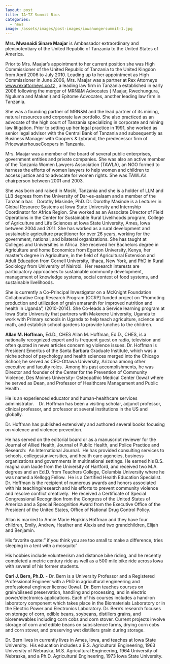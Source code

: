 ```yaml
---
layout: post
title: IA~TZ Summit Bios
categories:
  - news
image: /assets/images/post-images/iowahungersummit-1.jpg
---
```


**Mrs. Mwanaidi Sinare Maajar** is Ambassador extraordinary and plenipotentiary of the United Republic of Tanzania to the United States of America.

Prior to Mrs. Maajar’s appointment to her current position she was High Commissioner of the United Republic of Tanzania to the United Kingdon from April 2006 to July 2010. Leading up to her appointment as High Commissioner in June 2006, Mrs. Maajar was a partner at Rex Attorneys www.rexattorneys.co.tz , a leading law firm in Tanzania established in early 2006 following the merger of MRN&M Advocates ( Maajar, Rwechungura, Nguluma and Makani) and Epitome Advocates, another leading law firm in Tanzania.

She was a founding partner of MRN&M and the lead partner of its mining, natural resources and corporate law portfolio. She also practiced as an advocate of the high court of Tanzania specializing in corporate and mining law litigation. Prior to setting up her legal practice in 1991, she worked as senior legal advisor with the Central Bank of Tanzania and subsequently as Business Manager with Coopers & Lybrand, the predecessor firm of PricewaterhouseCoopers in Tanzania.

Mrs. Maajar was a member of the board of several public enterprises, government entities and private companies. She was also an active member of the Tanzania Women Lawyers Association (TAWLA), an NGO formed to harness the efforts of women lawyers to help women and children to access justice and to advocate for women rights. She was TAWLA’s chairperson between 2001 and 2003.

She was born and raised in Moshi, Tanzania and she is a holder of LLM and LLB degrees from the University of Dar-es-salaam and a member of the Tanzania bar. &nbsp; Dorothy Masinde, PhD. Dr. Dorothy Masinde is a Lecturer in Global Resource Systems at Iowa State University and Internship Coordinator for Africa Region. She worked as an Associate Director of Field Operations in the Center for Sustainable Rural Livelihoods program, College of Agriculture and Life Sciences at Iowa State University, Ames, Iowa between 2004 and 2011. She has worked as a rural development and sustainable agriculture practitioner for over 26 years, working for the government, national, and bilateral organizations. She has taught at Colleges and Universities in Africa. She received her Bachelors degree in Agriculture and home Economics from Egerton University, Kenya, her master’s degree in Agriculture, in the field of Agricultural Extension and Adult Education from Cornell University, Ithaca, New York, and PhD in Rural Sociology from University of Nairobi.&nbsp; Her research interests are participatory approaches to sustainable community development, management of knowledge systems, social context of food systems, and sustainable livelihoods.

She is currently a Co-Principal Investigator on a McKnight Foundation Collaborative Crop Research Program (CCRP) funded project on “Promoting production and utilization of grain amaranth for improved nutrition and health in Uganda”, (2010-2014). She Co-leads a Service learning program at Iowa State University that partners with Makerere University, Uganda to work with Primary schools in Uganda to help teach agriculture, science and math, and establish school gardens to provide lunches to the children.

**Allan M. Hoffman,** Ed.D., CHES Allan M. Hoffman, Ed.D., CHES, is a nationally recognized expert and is frequent guest on radio, television and often quoted in news articles concerning violence issues. Dr. Hoffman is President Emeritus of the Santa Barbara Graduate Institute, which was a niche school of psychology and health sciences merged into the Chicago School; he served as CEO-Ottawa University, Arizona among other executive and faculty roles.&nbsp; Among his past accomplishments, he was Director and founder of the Center for the Prevention of Community Violence, Des Moines University- Osteopathic Medical Center (Iowa) where he served as Dean, and Professor of Healthcare Management and Public Health .

He is an experienced educator and human-healthcare services administrator. &nbsp;&nbsp; Dr. Hoffman has been a visiting scholar, adjunct professor, clinical professor, and professor at several institutions in the US and globally.

Dr. Hoffman has published extensively and authored several books focusing on violence and violence prevention.

He has served on the editorial board or as a manuscript reviewer for the Journal of Allied Health, Journal of Public Health, and Police Practice and Research:&nbsp; An International Journal.&nbsp; He has provided consulting services to schools, colleges/universities, and health care agencies, business organizations and governments in multinational settings. He earned his B.S. magna cum laude from the University of Hartford, and received two M.A. degrees and an Ed.D. from Teachers College, Columbia University where he was named a Kellogg Fellow.&nbsp; He is a Certified Health Education Specialist.&nbsp; Dr. Hoffman is the recipient of numerous awards and honors associated with his teaching/research and his efforts to prevent community violence and resolve conflict creatively.&nbsp; He received a Certificate of Special Congressional Recognition from the Congress of the United States of America and a Special Recognition Award from the Executive Office of the President of the United States, Office of National Drug Control Policy.

Allan is married to Annie Marie Hopkins Hoffman and they have four children, Emily, Andrew, Heather and Alexis and two grandchildren, Elijah and Benjamin.

His favorite quote:” if you think you are too small to make a difference, tries sleeping in a tent with a mosquito”

His hobbies include volunteerism and distance bike riding, and he recently completed a metric century ride as well as a 500 mile bike ride across Iowa with several of his former students.

**Carl J. Bern, Ph.D.**&nbsp;- Dr. Bern is a University Professor and a Registered Professional Engineer with a PhD in agricultural engineering and professional engineer license (Iowa). Dr. Bern teaches courses on grain/oilseed preservation, handling and processing, and in electric power/electronics applications. Each of his courses includes a hand-on laboratory component which takes place in the Biomaterials Laboratory or in the Electric Power and Electronics Laboratory. Dr. Bern’s research focuses on storage of corn, edible beans, soybeans, distillers grains, and biorenewables including corn cobs and corn stover. Current projects involve storage of corn and edible beans on subsistence farms, drying corn cobs and corn stover, and preserving wet distillers grain during storage.

Dr. Bern lives in currently lives in Ames, Iowa, and teaches at Iowa State University. &nbsp;His education includes a B.S. Agricultural Engineering, 1963 University of Nebraska, M.S. Agricultural Engineering, 1964 University of Nebraska, and a Ph.D. Agricultural Engineering, 1973 Iowa State University.